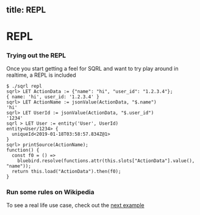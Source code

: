 title: REPL
---

# REPL

### Trying out the REPL

Once you start getting a feel for SQRL and want to try play around in realtime, a REPL is included

```
$ ./sqrl repl
sqrl> LET ActionData := {"name": "hi", "user_id": "1.2.3.4"};
{ name: 'hi', user_id: '1.2.3.4' }
sqrl> LET ActionName := jsonValue(ActionData, "$.name")
'hi'
sqrl> LET UserId := jsonValue(ActionData, "$.user_id")
'1234'
sqrl > LET User := entity('User', UserId)
entity<User/1234> {
  uniqueId<2019-01-18T03:58:57.834Z@1>
}
sqrl> printSource(ActionName);
function() {
  const f0 = () =>
    bluebird.resolve(functions.attr(this.slots["ActionData"].value(), "name"));
  return this.load("ActionData").then(f0);
}
```

### Run some rules on Wikipedia

To see a real life use case, check out the [next example](wikipedia.html)
